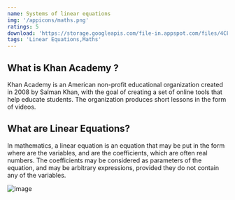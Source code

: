 ```yaml
---
name: Systems of linear equations
img: '/appicons/maths.png'
ratings: 5
download: 'https://storage.googleapis.com/file-in.appspot.com/files/4CFfs0Q6qY.zip'
tags: 'Linear Equations,Maths'
---
```


## What is Khan Academy ?

Khan Academy is an American non-profit educational organization created in 2008 by Salman Khan, with the goal of creating a set of online tools that help educate students. The organization produces short lessons in the form of videos.

## What are Linear Equations?

In mathematics, a linear equation is an equation that may be put in the form where are the variables, and are the coefficients, which are often real numbers. The coefficients may be considered as parameters of the equation, and may be arbitrary expressions, provided they do not contain any of the variables.

<img src="../../screenshots/Linear/ss1.png" alt="image" >
